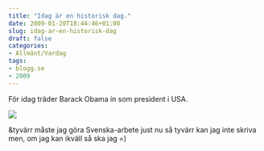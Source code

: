 ```yaml
---
title: "Idag är en historisk dag."
date: 2009-01-20T18:44:46+01:00
slug: idag-ar-en-historisk-dag
draft: false
categories:
- Allmänt/Vardag
tags:
- blogg.se
- 2009
---
```

För idag träder Barack Obama in som president i USA.  
  
![](/assets/images/blogg.se/bara_26832615.jpg)  
  
  
&tyvärr måste jag göra Svenska-arbete just nu så tyvärr kan jag inte skriva men, om jag kan ikväll så ska jag =)